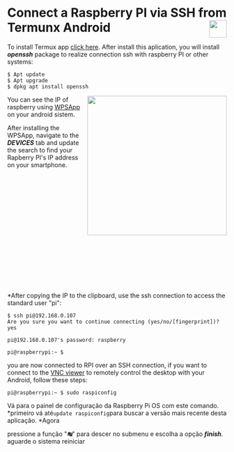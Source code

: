 # Connect a Raspberry PI via SSH from Termunx Android<img align="right" src="https://upload.wikimedia.org/wikipedia/commons/f/f3/Termux_2.png" width="" height="40px">


To install Termux app  <a href="https://termux.com/" target="_blank" title="HTML Tutorials">click here</a>.
After install this aplication, you will install ***openssh*** package to realize connection ssh with raspberry PI or other systems:
```terminal
$ Apt update
$ Apt upgrade
$ dpkg apt install openssh
```

<p > 
<img align="right" src="https://raw.githubusercontent.com/horberlan/curiculo/main/WPSApp.png?token=ALEU6A3ZJPL4CUZV2UJMWRDAB3SEK" width="320" height="">
</p>

You can see the IP of raspberry using  <a href="https://play.google.com/store/apps/details?id=com.themausoft.wpsapp&hl=en&gl=US" target="_blank" title="HTML Tutorials">WPSApp</a> on your android sistem.


After installing the WPSApp, navigate to the  ***DEVICES*** tab and update the search to find your Rapberry PI's IP address on your smartphone.





<br><br><br><br><br><br><br><br><br><br><br><br><br><br><br>



*After copying the IP to the clipboard, use the ssh connection to access the standard user "pi":

```terminal
$ ssh pi@192.168.0.107
Are you sure you want to continue connecting (yes/no/[fingerprint])? yes

pi@192.168.0.107's password: raspberry

pi@raspberrypi:~ $
```
you are now connected to RPI over an SSH connection, if you want to connect to the <a href="https://www.realvnc.com/en/connect/download/viewer/" target="_blank" title="VNC Viewer">VNC viewer</a> to remotely control the desktop with your Android, follow these steps:
```
pi@raspberrypi:~ $ sudo raspiconfig
```
Vá para o painel de configuração da Raspberry Pi OS com este comando.
*primeiro vá até```update raspiconfig```para buscar a versão mais recente desta aplicação.
*Agora

pressione a função "***&#8633;***" para descer no submenu e escolha a opção ***finish***. aguarde o sistema reiniciar 
